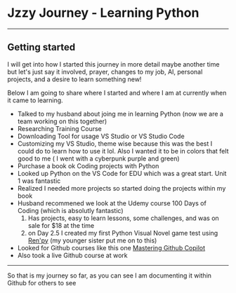 # Jzzy Journey - Learning Python
---
## Getting started
I will get into how I started this journey in more detail maybe another time but let's just say it involved, prayer, changes to my job, AI, personal projects, and a desire to learn something new!

Below I am going to share where I started and where I am at currently when it came to learning.
- Talked to my husband about joing me in learning Python (now we are a team working on this together)
- Researching Training Course
- Downloading Tool for usage VS Studio or VS Studio Code
- Customizing my VS Studio, theme wise because this was the best I could do to learn how to use it lol. Also I wanted it to be in colors that felt good to me ( I went with a cyberpunk purple and green)
- Purchase a book ok Coding projects with Python
- Looked up Python on the VS Code for EDU which was a great start. Unit 1 was fantastic
- Realized I needed more projects so started doing the projects within my book
- Husband recommened we look at the Udemy course 100 Days of Coding (which is absolutly fantastic)
  1.  Has projects, easy to learn lessons, some challenges, and was on sale for $18 at the time
  2.  on Day 2.5 I created my first Python Visual Novel game test using [Ren'py](https://www.renpy.org/) (my younger sister put me on to this)
-   Looked for Github courses like this one [Mastering Github Copilot](https://github.com/microsoft/Mastering-GitHub-Copilot-for-Paired-Programming)
-   Also took a live Github course at work

---
So that is my journey so far, as you can see I am documenting it within Github for others to see

